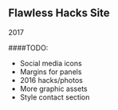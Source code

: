## Flawless Hacks Site
2017

####TODO:
* Social media icons
* Margins for panels
* 2016 hacks/photos
* More graphic assets
* Style contact section
